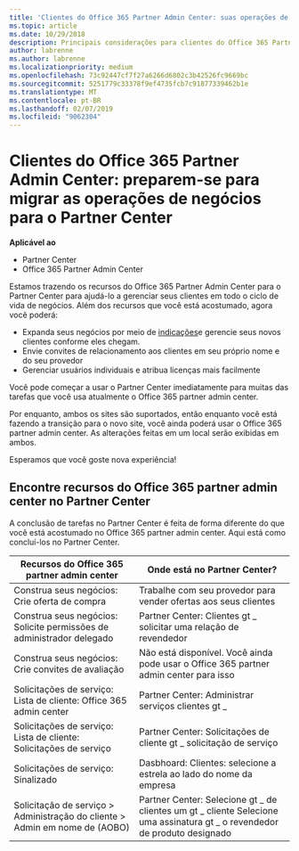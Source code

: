 ```yaml
---
title: 'Clientes do Office 365 Partner Admin Center: suas operações de negócios estão migrando para o Partner Center| Partner Center'
ms.topic: article
ms.date: 10/29/2018
description: Principais considerações para clientes do Office 365 Partner Admin Center ao migrar para o Partner Center
author: labrenne
ms.author: labrenne
ms.localizationpriority: medium
ms.openlocfilehash: 73c92447cf7f27a6266d6802c3b42526fc9669bc
ms.sourcegitcommit: 5251779c33378f9ef4735fcb7c91877339462b1e
ms.translationtype: MT
ms.contentlocale: pt-BR
ms.lasthandoff: 02/07/2019
ms.locfileid: "9062304"
---
```

# <a name="office-365-partner-admin-center-customers-get-ready-to-move-business-operations-to-partner-center"></a>Clientes do Office 365 Partner Admin Center: preparem-se para migrar as operações de negócios para o Partner Center

**Aplicável ao** 

- Partner Center
- Office 365 Partner Admin Center

Estamos trazendo os recursos do Office 365 Partner Admin Center para o Partner Center para ajudá-lo a gerenciar seus clientes em todo o ciclo de vida de negócios. Além dos recursos que você está acostumado, agora você poderá: 

*  Expanda seus negócios por meio de [indicações](referrals.md)e gerencie seus novos clientes conforme eles chegam.
*  Envie convites de relacionamento aos clientes em seu próprio nome e do seu provedor
*  Gerenciar usuários individuais e atribua licenças mais facilmente

Você pode começar a usar o Partner Center imediatamente para muitas das tarefas que você usa atualmente o Office 365 partner admin center. 

Por enquanto, ambos os sites são suportados, então enquanto você está fazendo a transição para o novo site, você ainda poderá usar o Office 365 partner admin center. As alterações feitas em um local serão exibidas em ambos.

Esperamos que você goste nova experiência!

## <a name="find-office-365-partner-admin-center-features-in-partner-center"></a>Encontre recursos do Office 365 partner admin center no Partner Center

A conclusão de tarefas no Partner Center é feita de forma diferente do que você está acostumado no Office 365 partner admin center. Aqui está como concluí-los no Partner Center.

| Recursos do Office 365 partner admin center                       | Onde está no Partner Center? | 
|   -----------------------------------------------  | -------------- |
| Construa seus negócios: Crie oferta de compra | Trabalhe com seu provedor para vender ofertas aos seus clientes |
| Construa seus negócios: Solicite permissões de administrador delegado | Partner Center: Clientes gt _ solicitar uma relação de revendedor |
| Construa seus negócios: Crie convites de avaliação | Não está disponível. Você ainda pode usar o Office 365 partner admin center para isso |
| Solicitações de serviço: Lista de cliente: Office 365 admin center | Partner Center: Administrar serviços clientes gt _ |
| Solicitações de serviço: Lista de cliente: Solicitações de serviço | Partner Center: Solicitações de cliente gt _ solicitação de serviço |
| Solicitações de serviço: Sinalizado | Dasbhoard: Clientes: selecione a estrela ao lado do nome da empresa |
| Solicitação de serviço > Administração do cliente > Admin em nome de (AOBO) | Partner Center: Selecione gt _ de clientes um gt _ cliente Selecione uma assinatura gt _ o revendedor de produto designado |

